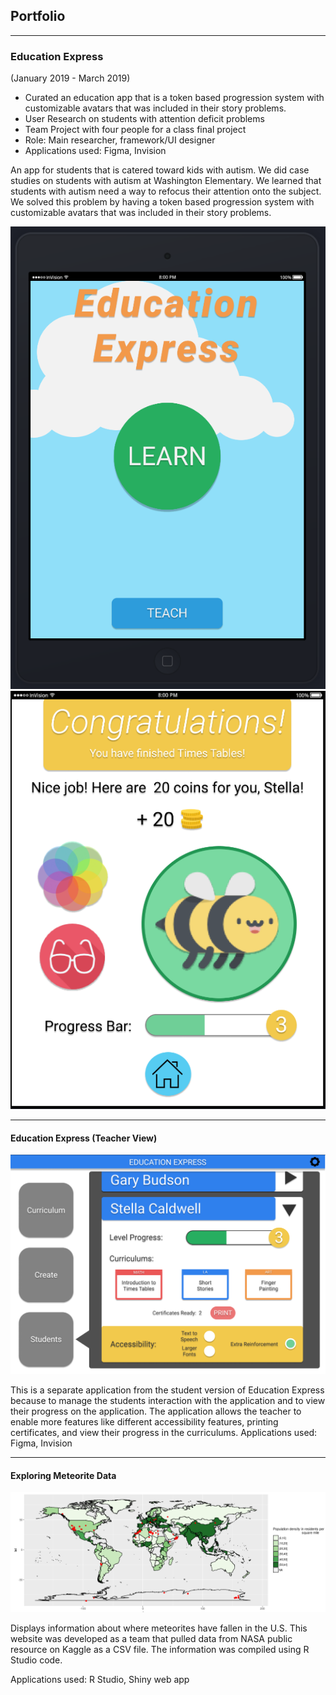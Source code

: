 ## Portfolio

---

### Education Express
(January 2019 - March 2019)
- Curated an education app that is a token based progression system with customizable avatars that was included in their story problems.
- User Research on students with attention deficit problems
- Team Project with four people for a class final project
- Role: Main researcher, framework/UI designer
- Applications used: Figma, Invision

An app for students that is catered toward kids with autism. We did case studies on students with autism at Washington Elementary. We learned that students with autism need a way to refocus their attention onto the subject. We solved this problem by having a token based progression system with customizable avatars that was included in their story problems.


<img src="images/INFO200ss1.PNG?raw=true"/>
<img src="images/INFO200ss2.PNG?raw=true"/>

---
#### Education Express (Teacher View)
<img src="images/INFO200teach.PNG?raw=true"/>

This is a separate application from the student version of Education Express because to manage the students interaction with the application and to view their progress on the application. The application allows the teacher to enable more features like different accessibility features, printing certificates, and view their progress in the curriculums.
Applications used: Figma, Invision

---
#### Exploring Meteorite Data
<img src="images/INFO201Project.PNG?raw=true"/>

Displays information about where meteorites have fallen in the U.S. This website was developed as a team that pulled data from NASA public resource on Kaggle as a CSV file. The information was compiled using R Studio code.

Applications used: R Studio, Shiny web app
